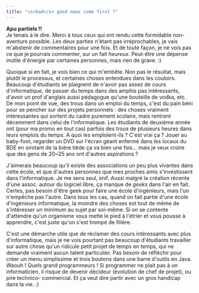 ```yaml
---
title: "<s>bad</s> good news come first ?"
---
```


**Apu partiels !!**   
Je tenais à le dire. Merci à tous ceux qui ont rendu cette formidable non-
aventure possible. Les deux parties n'étant pas irréprochables, je vais
m'abstenir de commentaires pour une fois. Et de toute façon, je ne vois pas ce
que je pourrais commenter, sur un fait _heureux_. Peut-être une dépense
inutile d'énergie par certaines personnes, mais rien de grave. :)

Quoique si en fait, je vois bien ce qui m'embête. Non pas le résultat, mais
plutôt le processus, et certaines choses entendues dans les couloirs. Beaucoup
d'étudiants se plaignent de n'avoir pas assez de cours d'informatique, de
passer du temps dans des amphis pas intéressants, d'avoir un prof d'anglais
aussi pédagogue qu'une bouteille de vodka, etc. De mon point de vue, des trous
dans un emploi du temps, c'est du pain béni pour se pencher sur des projets
personnels : des choses vraiment intéressantes qui sortent du cadre purement
scolaire, mais rentrent décemment dans celui de l'informatique. Les étudiants
de deuxième année ont (pour ma promo en tout cas) parfois des trous de
plusieurs heures dans leurs emplois du temps. A quoi les emploient-ils ? C'est
vrai ça ? Jouer au baby-foot, regarder un DVD sur l'écran géant enfermé dans
les locaux du BDE en sirotant de la bière tiède ça va bien une fois... mais je
veux croire que des gens de 20~25 ans ont d'autres aspirations ?

J'aimerais beaucoup qu'il existe des associations un peu plus vivantes dans
cette école, et que d'autres personnes que mes proches amis s'investissent
dans l'informatique. Je me sens seul, snif. Aussi malgré la création récente
d'une assoc. autour du logiciel libre, ça manque de _geeks_ dans l'air en
fait. Certes, pas besoin d'être geek pour faire une école d'ingénieurs, mais
l'un n'empêche pas l'autre. Dans tous les cas, quand on fait partie d'une
école d'ingénieurs informatique, la moindre des choses est tout de même de
s'intéresser un minimum au sujet par soi-même. Si on se contente d'attendre
qu'un organisme vous mette le pied à l'étrier et vous pousse à apprendre,
c'est juste qu'on s'est trompé de filière.

C'est une démarche utile que de réclamer des cours intéressants avec plus
d'informatique, mais je ne vois pourtant pas beaucoup d'étudiants travailler
sur autre chose qu'un ridicule petit projet de temps en temps, qui ne demande
vraiment aucun talent particulier. Pas besoin de réfléchir pour créer un menu
simplissime et trois boutons dans une barre d'outils en Java. Waouh ! Quels
grand programmeurs ! Si programmer ne plait pas à un informaticien, il risque
de devenir décideur (évolution de chef de projet), ou pire technico-
commercial. Et ça veut dire partir avec un gros handicap dans la vie. :)

